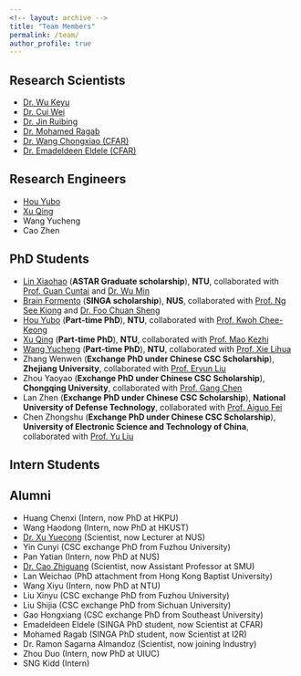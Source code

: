 ```yaml
---
<!-- layout: archive -->
title: "Team Members"
permalink: /team/
author_profile: true
---
```

## Research Scientists
* [Dr. Wu Keyu](https://scholar.google.com/citations?user=GpvNLrQAAAAJ&hl=en)
* [Dr. Cui Wei](https://scholar.google.com.sg/citations?user=3yL9qTsAAAAJ&hl=zh-CN)
* [Dr. Jin Ruibing](https://scholar.google.com/citations?user=iqloFEEAAAAJ&hl=en)
* [Dr. Mohamed Ragab](https://mohamedragab.owlstown.net/)
* [Dr. Wang Chongxiao (CFAR)](https://www.researchgate.net/scientific-contributions/Chong-Xiao-Wang-2135516809)
* [Dr. Emadeldeen Eldele (CFAR)](https://emadeldeen24.github.io/)

## Research Engineers
* [Hou Yubo](https://scholar.google.com/citations?user=MWxU3jEAAAAJ&hl=en)
* [Xu Qing](https://scholar.google.com/citations?user=SlX-ghoAAAAJ&hl=en)
* Wang Yucheng
* Cao Zhen

## PhD Students
<!--- [Mohamed Ragab](https://mohamedragab.owlstown.net/) (**SINGA scholarship**), **NTU**, collaborated with [Prof. Kwoh Chee-Keong](https://personal.ntu.edu.sg/asckkwoh/) and [Prof. Li Xiaoli](https://personal.ntu.edu.sg/xlli/) (**Graduated at 2022**) ---> 
* [Lin Xiaohao](https://www.linkedin.com/in/xiaohao-lin/?originalSubdomain=sg) (**ASTAR Graduate scholarship**), **NTU**, collaborated with [Prof. Guan Cuntai](https://personal.ntu.edu.sg/ctguan/) and [Dr. Wu Min](https://sites.google.com/site/wumincf/)
* [Brain Formento](http://brianformento.com/) (**SINGA scholarship**), **NUS**, collaborated with [Prof. Ng See Kiong](https://www.comp.nus.edu.sg/~ngsk/) and [Dr. Foo Chuan Sheng](https://scholar.google.com/citations?user=AgbeqGkAAAAJ&hl=en)
* [Hou Yubo](https://scholar.google.com/citations?user=MWxU3jEAAAAJ&hl=en) (**Part-time PhD**), **NTU**, collaborated with [Prof. Kwoh Chee-Keong](https://personal.ntu.edu.sg/asckkwoh/) 
* [Xu Qing](https://scholar.google.com/citations?user=SlX-ghoAAAAJ&hl=en) (**Part-time PhD**), **NTU**, collaborated with [Prof. Mao Kezhi](https://scholar.google.com/citations?user=jCsRJXUAAAAJ&hl=en)
* [Wang Yucheng](https://frank-wang-oss.github.io/) (**Part-time PhD**), **NTU**, collaborated with [Prof. Xie Lihua](https://personal.ntu.edu.sg/elhxie/)
* Zhang Wenwen (**Exchange PhD under Chinese CSC Scholarship**), **Zhejiang University**, collaborated with [Prof. Eryun Liu](https://person.zju.edu.cn/eryunliu#0)
* Zhou Yaoyao (**Exchange PhD under Chinese CSC Scholarship**), **Chongqing University**, collaborated with [Prof. Gang Chen](http://accu.cqu.edu.cn/info/1219/4293.htm)
* Lan Zhen (**Exchange PhD under Chinese CSC Scholarship**), **National University of Defense Technology**, collaborated with [Prof. Aiguo Fei](https://ieeexplore.ieee.org/author/37087030586)
* Chen Zhongshu (**Exchange PhD under Chinese CSC Scholarship**), **University of Electronic Science and Technology of China**, collaborated with [Prof. Yu Liu](https://faculty.uestc.edu.cn/yuliu)

## Intern Students

## Alumni
* Huang Chenxi (Intern, now PhD at HKPU)
* Wang Haodong (Intern, now PhD at HKUST)
* [Dr. Xu Yuecong](https://xuyu0010.github.io/) (Scientist, now Lecturer at NUS)
* Yin Cunyi (CSC exchange PhD from Fuzhou University)
* Pan Yatian (Intern, now PhD at NUS)
* [Dr. Cao Zhiguang](https://zhiguangcaosg.github.io/) (Scientist, now Assistant Professor at SMU)
* Lan Weichao (PhD attachment from Hong Kong Baptist University)
* Wang Xiyu (Intern, now PhD at NTU)
* Liu Xinyu (CSC exchange PhD from Fuzhou University)
* Liu Shijia (CSC exchange PhD from Sichuan University)
* Gao Hongxiang (CSC exchange PhD from Southeast University)
* Emadeldeen Eldele (SINGA PhD student, now Scientist at CFAR)
* Mohamed Ragab (SINGA PhD student, now Scientist at I2R)
* Dr. Ramon Sagarna Almandoz (Scientist, now joining Industry)
* Zhou Duo (Intern, now PhD at UIUC)
* SNG Kidd (Intern)

